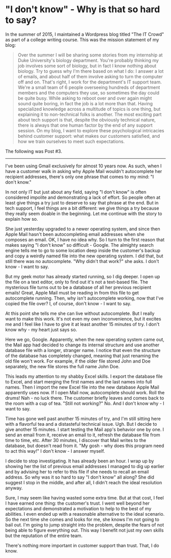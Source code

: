 # "I don't know" - Why is that so hard to say?

In the summer of 2015, I maintained a Wordpress blog titled "The IT Crowd" as
part of a college writing course.
This was the mission statement of my blog:

> Over the summer I will be sharing some stories from my internship at Duke
University's biology department.
You're probably thinking my job involves some sort of biology, but in fact I
know nothing about biology.
Try to guess why I'm there based on what I do: I answer a lot of emails, and
about half of them involve asking to turn the computer off and on.
That's right, I work for the department's IT support team.
We're a small team of 6 people overseeing hundreds of department members and the
computers they use, so sometimes the day could be quite busy.
While asking to reboot over and over again might sound quite boring, in fact the
job is a lot more than that.
Having specialized knowledge across a multitude of topics is one thing, but
explaining it to non-technical folks is another.
The most exciting part about tech support is that, despite the obviously
technical nature, there is always that one human factor by the end of any
support session.
On my blog, I want to explore these psychological intricacies behind customer
support: what makes our customers satisfied, and how we train ourselves to meet
such expectations.

The following was Post #3.

--------

I've been using Gmail exclusively for almost 10 years now.
As such, when I have a customer walk in asking why Apple Mail wouldn't
autocomplete her recipient addresses, there's only one phrase that comes to my
mind: "I don't know."

In not only IT but just about any field, saying "I don't know" is often
considered impolite and demonstrating a lack of effort.
So people often at least give things a try just to deserve to say that phrase at
the end.
But in tech support, I feel things are a bit different: we give things a try
because they really seem doable in the beginning.
Let me continue with the story to explain how so.

She just yesterday upgraded to a newer operating system, and since then Apple
Mail hasn't been autocompleting email addresses when she composes an email.
OK, I have no idea why.
So I turn to the first reason that makes saying "I don't know" so difficult -
Google.
The almighty search engine tells me to go to some location deep inside the
customer's backup and copy a weirdly named file into the new operating system.
I did that, but still there was no autocomplete.
"Why didn't that work?"
she asks.
I don't know - I want to say.

But my geek motor has already started running, so I dig deeper.
I open up the file on a text editor, only to find out it's not a text-based
file.
The mysterious file turns out to be a database of all her previous recipient
emails!
Great, Apple Mail must be reading in from this file to get autocomplete running.
Then, why isn't autocomplete working, now that I've copied the file over?
I, of course, don't know - I want to say.

At this point she tells me she can live without autocomplete.
But I really want to make this work.
It's not even my own inconvenience, but it excites me and I feel like I have to
give it at least another 15 minutes of try.
I don't know why - my heart just says so.

Here we go, Google.
Apparently, when the new operating system came out, the Mail app had decided to
change its internal structure and use another database file with a longer,
stranger name.
I notice that even the structure of the database has completely changed, meaning
that just renaming the old file won't work.
For example, if the older file stored John and Doe separately, the new file
stores the full name John Doe.

This leads my attention to my shabby Excel skills.
I export the database file to Excel, and start merging the first names and the
last names into full names.
Then I import the new Excel file into the new database Apple Mail apparently
uses now.
If I open Mail now, autocomplete should work.
Roll the drums!
Nah - no luck there.
The customer briefly leaves and comes back to the room with a cup of tea.
"Still not working?"
No.
And I don't know why - I want to say.

Time has gone well past another 15 minutes of try, and I'm still sitting here
with a flavorful tea and a distasteful technical issue.
Ugh.
But I decide to give another 15 minutes.
I start testing the Mail app's behavior one by one.
I send an email from it, receive an email to it, refresh the database file from
time to time, etc.
After 30 minutes, I discover that Mail writes to the database, but doesn't read
from it.
"My gosh - why does this program need to act this way!"
I don't know - I answer myself.

I decide to stop investigating.
It has already been an hour.
I wrap up by showing her the list of previous email addresses I managed to dig
up earlier and by advising her to refer to this file if she needs to recall an
email address.
So why was it so hard to say "I don't know" all along?
She did suggest I stop in the middle, and after all, I didn't reach the ideal
resolution anyway.

Sure, I may seem like having wasted some extra time.
But at that cost, I feel I have earned one thing: the customer's trust.
I went well beyond her expectations and demonstrated a motivation to help to the
best of my abilities.
I even ended up with a reasonable alternative to the ideal scenario.
So the next time she comes and looks for me, she knows I'm not going to bail
out.
I'm going to jump straight into the problem, despite the fears of not being able
to figure everything out.
This way I benefit not just my own skills but the reputation of the entire team.

There's nothing more important in customer support than trust.
That, I do know.
